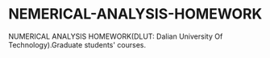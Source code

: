 # NEMERICAL-ANALYSIS-HOMEWORK
NUMERICAL ANALYSIS HOMEWORK(DLUT: Dalian University Of Technology).Graduate students' courses.
